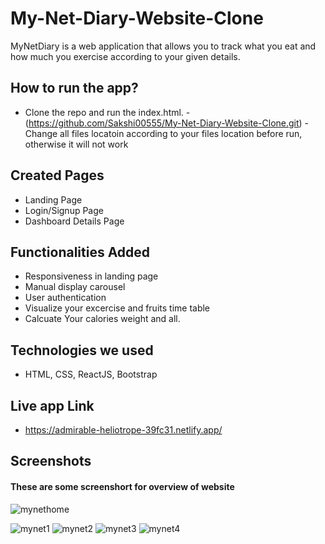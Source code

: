 # My-Net-Diary-Website-Clone


MyNetDiary is a web application that allows you to track what you eat and how much you exercise according to your given details.


## How to run the app?
- Clone the repo and run the index.html.
    -(https://github.com/Sakshi00555/My-Net-Diary-Website-Clone.git)
    -Change all files locatoin according to your files location before run, otherwise it will not work 

## Created Pages

- Landing Page
- Login/Signup Page
- Dashboard Details Page

## Functionalities Added

- Responsiveness in landing page
- Manual display carousel
- User authentication
- Visualize your excercise and fruits time table 
- Calcuate Your calories weight and all.

## Technologies we used
<!-- <hr> -->
- HTML, CSS, ReactJS, Bootstrap

## Live app Link
- https://admirable-heliotrope-39fc31.netlify.app/
 ## Screenshots
  #### These are some screenshort for overview of website
  ![mynethome](https://user-images.githubusercontent.com/83025741/189307619-58dbf446-466c-4e77-985a-b76a6622f3d0.PNG)

![mynet1](https://user-images.githubusercontent.com/83025741/189307640-7ef4d692-86be-447c-86c2-e0d3d2332e05.PNG)
![mynet2](https://user-images.githubusercontent.com/83025741/189307650-0e24d5e7-a96b-472c-9b8f-8bd3e24b0ff9.PNG)
![mynet3](https://user-images.githubusercontent.com/83025741/189307681-b551130f-c108-4081-be85-694b46ba4807.PNG)
![mynet4](https://user-images.githubusercontent.com/83025741/189307688-b03bec3a-0545-4d89-962d-92821ffd620f.PNG)

 
